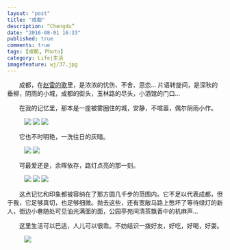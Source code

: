 ```yaml
---
layout: "post"
title: "成都"
description: “Chengdu”
date: "2016-08-01 16:33"
published: true
comments: true
tags: [成都, Photo]
category: Life|生活
imagefeature: wj/37.jpg
---
```

&emsp;&emsp;成都，在[赵雷的歌](http://music.163.com/#/song?id=30260031)里，是浓浓的忧伤、不舍、思恋... 片语转旋间，是深秋的垂柳，阴雨的小城，成都的街头，玉林路的尽头，小酒馆的门口...

<!--more-->

&emsp;&emsp;在我的记忆里，那本是一座被雾圈住的城，安静，不喧嚣，偶尔阴雨小作。
<figure class="third">
	<a href="{{ site.url }}/images/wj/42.jpg"><img src="{{ site.url }}/images/wj/42.jpg"></a>
	<a href="{{ site.url }}/images/wj/39.jpg"><img src="{{ site.url }}/images/wj/39.jpg"></a>
	<a href="{{ site.url }}/images/wj/40.jpg"><img src="{{ site.url }}/images/wj/40.jpg"></a>
</figure>

&emsp;&emsp;它也不时明艳，一洗往日的灰暗。
<figure class="half">
	<a href="{{ site.url }}/images/wj/36.jpg"><img src="{{ site.url }}/images/wj/36.jpg"></a>
	<a href="{{ site.url }}/images/wj/34.jpg"><img src="{{ site.url }}/images/wj/34.jpg"></a>
</figure>

&emsp;&emsp;可最爱还是，余晖依存，路灯点亮的那一刻。
<figure class="third">
	<a href="{{ site.url }}/images/wj/29.jpg"><img src="{{ site.url }}/images/wj/29.jpg"></a>
	<a href="{{ site.url }}/images/wj/31.jpg"><img src="{{ site.url }}/images/wj/31.jpg"></a>
	<a href="{{ site.url }}/images/wj/33.jpg"><img src="{{ site.url }}/images/wj/33.jpg"></a>
</figure>
&emsp;&emsp;这点记忆和印象都被容纳在了那方圆几千步的范围内。它不足以代表成都，但于我，它足够真切，也足够细微。抛去这些，还有宽敞马路上憋坏了等待绿灯的新人，街边小巷随处可见油光满面的面，公园亭苑间清茶飘香中的机麻声...

&emsp;&emsp;这里生活可以巴适，人儿可以很乖。不妨结识一拨好友，好吃，好喝，好耍。
<figure>
	<a href="{{ site.url }}/images/wj/35.jpg"><img src="{{ site.url }}/images/wj/35.jpg"></a>
</figure>
